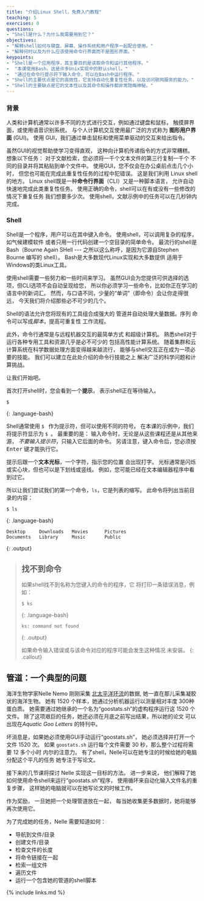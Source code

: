 ```yaml
---
title: "介绍Linux Shell，免费入门教程"
teaching: 5
exercises: 0
questions:
- "Shell是什么？为什么我需要用到它？"
objectives:
- "解释shell如何与键盘、屏幕、操作系统和用户程序一起配合使用。"
- "解释何时以及为什么应该使用命令行界面而不是图形界面。"
keypoints:
- "Shell是一个应用程序，其主要目的是读取命令和运行其他程序。"
-  "本课使用Bash，这是许多Unix实现中的默认shell。"
-  "通过在命令行提示符下输入命令，可以在Bash中运行程序。"
- "Shell的主要优点是它的高效性，它支持自动化重复性任务，以及访问联网服务的能力。"
- "Shell的主要缺点是它的文本性以及其命令和操作都非常隐晦神秘。"
---
```

### 背景

人类和计算机通常以许多不同的方式进行交互，例如通过键盘和鼠标，
触摸屏界面，或使用语音识别系统。
与个人计算机交互使用最广泛的方式称为
**图形用户界面** (GUI)。
使用 GUI，我们通过单击鼠标和使用菜单驱动的交互来给出指令。

虽然GUI的视觉帮助使学习变得直观，
这种向计算机传递指令的方式非常糟糕。
想象以下任务：
对于文献检索，您必须将一千个文本文件的第三行复制一千个
不同的目录并将其粘贴到单个文件中。
使用GUI，您不仅会在办公桌前点击几个小时，
但您也可能在完成此重复性任务的过程中犯错误。
这是我们利用 Linux shell 的地方。
Linux shell既是一种**命令行界面**（CLI）又是一种脚本语言，
允许自动快速地完成此类重复性任务。
使用正确的命令，shell可以在有或没有一些修改的情况下重复任务
我们想要多少次。
使用shell，文献示例中的任务可以在几秒钟内完成。


### Shell


Shell是一个程序，用户可以在其中键入命令。
使用shell，可以调用复杂的程序，如气候建模软件
或者只用一行代码创建一个空目录的简单命令。
最流行的shell是Bash（Bourne Again SHell ---
之所以这么称呼，是因为它源自Stephen Bourne 编写的 shell）。
Bash是大多数现代Linux实现和大多数提供
适用于Windows的类Linux工具。

使用shell需要一些努力和一些时间来学习。
虽然GUI会为您提供可供选择的选项，但CLI选项不会自动呈现给您，
所以你必须学习一些命令，比如你正在学习的语言中的新词汇。
然而，与口语不同，少量的“单词”（即命令）会让你走得很远，
今天我们将介绍那些必不可少的几个。

Shell的语法允许您将现有的工具组合成强大的
管道并自动处理大量数据。序列
命令可以写成*脚本*，提高可重复性
工作流程。

此外，命令行通常是与远程机器交互的最简单方式
和超级计算机。
熟悉shell对于运行各种专用工具和资源几乎是必不可少的
包括高性能计算系统。
随着集群和云计算系统在科学数据处理方面变得越来越流行，
能够与shell交互正在成为一项必要的技能。
我们可以建立在此处介绍的命令行技能之上
解决广泛的科学问题和计算挑战。

让我们开始吧。

首次打开shell时，您会看到一个**提示**，
表示shell正在等待输入。

~~~
$
~~~
{: .language-bash}

Shell通常使用 `$ ` 作为提示符，但可以使用不同的符号。
在本课的示例中，我们将提示符显示为 `$ `。
最重要的是：
输入命令时，无论是从这些课程还是从其他来源，
*不要输入提示符*，只输入它后面的命令。
另请注意，键入命令后，您必须按 <kbd>Enter</kbd> 键才能执行它。

提示后跟一个**文本光标**，一个字符，指示您的位置
会出现打字。
光标通常是闪烁或实心块，但也可以是下划线或竖线。
例如，您可能已经在文本编辑器程序中看到过它。

所以让我们尝试我们的第一个命令，`ls`，它是列表的缩写。
此命令将列出当前目录的内容：

~~~
$ ls
~~~
{: .language-bash}

~~~
Desktop     Downloads   Movies      Pictures
Documents   Library     Music       Public
~~~
{: .output}

> ## 找不到命令
> 如果shell找不到名称为您键入的命令的程序，它
> 将打印一条错误消息，例如：
>
> ~~~
> $ ks
> ~~~
> {: .language-bash}
> ~~~
> ks: command not found
> ~~~
> {: .output}
>
> 如果命令输入错误或与该命令对应的程序可能会发生这种情况
> 未安装。
{: .callout}


## 管道：一个典型的问题

海洋生物学家Nelle Nemo
刚刚采集
[北太平洋环流](http://en.wikipedia.org/wiki/North_Pacific_Gyre)的数据,
她一直在那儿采集凝胶状的海洋生物。
她有 1520 个样本，她通过分析机器运行以测量相对丰度
300种蛋白质。
她需要通过她继承的一个名为“goostats.sh”的虚构程序运行这 1520 个文件。
除了这项艰巨的任务，她还必须在月底之前写出结果，所以她的论文
可以出现在*Aquatic Goo Letters* 的特刊中。

坏消息是，如果她必须使用GUI手动运行“goostats.sh”，
她必须选择并打开一个文件 1520 次。
如果 `goostats.sh` 运行每个文件需要 30 秒，那么整个过程将需要 12 多个小时
内尔的注意力。
有了shell，Nelle可以在她专注的时候给她的电脑分配这个平凡的任务
她专注于写论文。

接下来的几节课将探讨 Nelle 实现这一目标的方法。
进一步来说，
他们解释了她如何使用命令shell来运行“goostats.sh”程序，
使用循环来自动化输入文件名的重复步骤，
这样她的电脑就可以在她写论文的时候工作。

作为奖励，
一旦她把一个处理管道放在一起，
每当她收集更多数据时，她将能够再次使用它。

为了完成她的任务，Nelle 需要知道如何：
- 导航到文件/目录
- 创建文件/目录
- 检查文件的长度
- 将命令链接在一起
- 检索一组文件
- 遍历文件
- 运行一个包含她的管道的shell脚本

{% include links.md %}
